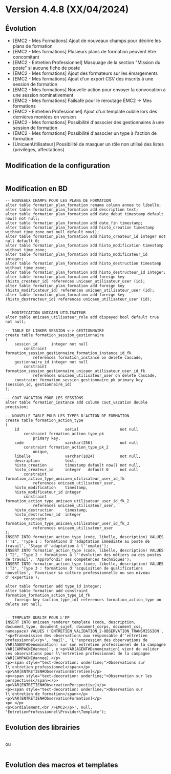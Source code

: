 Version 4.4.8 (XX/04/2024)
====

Évolution
---
- [EMC2 - Mes Formations] Ajout de nouveaux champs pour décrire les plans de formation
- [EMC2 - Mes formations] Plusieurs plans de formation peuvent être concomitant
- [EMC2 - Entretien Professionnel] Masquage de la section "Mission du poste" si aucune fiche de poste
- [EMC2 - Mes formations] Ajout des formateurs sur les émargements
- [EMC2 - Mes formations] Ajout d'un export CSV des inscrits à une session de formation
- [EMC2 - Mes formations] Nouvelle action pour envoyer la convocation à une session nominativement
- [EMC2 - Mes formations] Failsafe pour le reroutage EMC2 -> Mes formations 
- [EMC2 - Entretien Professionnel] Ajout d'un template oublié lors des dernières montées en version
- [EMC2 - Mes formations] Possibilité d'associer des gestionnaires à une session de formation 
- [EMC2 - Mes formations] Possibilité d'associer un type à l'action de formation 
- [UnicaenUtilisateur] Possibilité de masquer un rôle non utilisé des listes (privilèges, affectations)

Modification de la configuration
---

```bash
```

Modification en BD
---

```postgresql
-- NOUVEAUX CHAMPS POUR LES PLANS DE FORMATION
alter table formation_plan_formation rename column annee to libelle;
alter table formation_plan_formation add description text;
alter table formation_plan_formation add date_debut timestamp default now() not null;
alter table formation_plan_formation add date_fin timestamp;
alter table formation_plan_formation add histo_creation timestamp without time zone not null default now();
alter table formation_plan_formation add histo_createur_id integer not null default 0;
alter table formation_plan_formation add histo_modification timestamp without time zone;
alter table formation_plan_formation add histo_modificateur_id integer;
alter table formation_plan_formation add histo_destruction timestamp without time zone;
alter table formation_plan_formation add histo_destructeur_id integer;
alter table formation_plan_formation add foreign key (histo_createur_id) references unicaen_utilisateur_user (id);
alter table formation_plan_formation add foreign key (histo_modificateur_id) references unicaen_utilisateur_user (id);
alter table formation_plan_formation add foreign key (histo_destructeur_id) references unicaen_utilisateur_user (id);


-- MODIFICATION UNICAEN UTILISATEUR
alter table unicaen_utilisateur_role add dispayed bool default true not null;

-- TABLE DE LINKER SESSION <-> GESTIONNAIRE
create table formation_session_gestionnaire
(
    session_id      integer not null
        constraint formation_session_gestionnaire_formation_instance_id_fk
            references formation_instance on delete cascade,
    gestionnaire_id integer not null
        constraint formation_session_gestionnaire_unicaen_utilisateur_user_id_fk
            references unicaen_utilisateur_user on delete cascade,
    constraint formation_session_gestionnaire_pk primary key (session_id, gestionnaire_id)
);

-- COUT VACATION POUR LES SESSIONS
alter table formation_instance add column cout_vacation double precision; 

-- NOUVELLE TABLE POUR LES TYPES D'ACTION DE FORMATION
create table formation_action_type
(
    id                    serial                  not null
        constraint formation_action_type_pk
            primary key,
    code                  varchar(256)            not null
        constraint formation_action_type_pk_2
            unique,
    libelle               varchar(1024)           not null,
    description           text,
    histo_creation        timestamp default now() not null,
    histo_createur_id     integer   default 0     not null
        constraint formation_action_type_unicaen_utilisateur_user_id_fk
            references unicaen_utilisateur_user,
    histo_modification    timestamp,
    histo_modificateur_id integer
        constraint formation_action_type_unicaen_utilisateur_user_id_fk_2
            references unicaen_utilisateur_user,
    histo_destruction     timestamp,
    histo_destructeur_id  integer
        constraint formation_action_type_unicaen_utilisateur_user_id_fk_3
            references unicaen_utilisateur_user
);
INSERT INTO formation_action_type (code, libelle, description) VALUES ('T1', 'Type 1 : formations d''adaptation immédiate au poste de travail', 'Stage d''adaptation à l''emploi');
INSERT INTO formation_action_type (code, libelle, description) VALUES ('T2', 'Type 2 : formations à l''évolution des métiers ou des postes de travail', 'Approfondir ses compétences techniques');
INSERT INTO formation_action_type (code, libelle, description) VALUES ('T3', 'Type 3 : formations d''acquisition de qualifications nouvelles', 'Favoriser sa culture professionnelle ou son niveau d''expertise');

alter table formation add type_id integer;
alter table formation add constraint formation_formation_action_type_id_fk
    foreign key (action_type_id) references formation_action_type on delete set null;


-- TEMPLATE OUBLIE POUR L'EP
INSERT INTO unicaen_renderer_template (code, description, document_type, document_sujet, document_corps, document_css, namespace) VALUES ('ENTRETIEN_VALIDATION_2-OBSERVATION_TRANSMISSION', '<p>Transmission des observations aux responsable d''entretien professionnel</p>', 'mail', 'L''expression des observations de VAR[AGENT#Denomination] sur son entretien professionnel de la campagne VAR[CAMPAGNE#annee]', e'<p>VAR[AGENT#Denomination] vient de valider ses observations pour l\'entretien professionnel de la campagne VAR[CAMPAGNE#annee].</p>
<p><span style="text-decoration: underline;">Observations sur l\'entretien professionnel</span></p>
<p>VAR[ENTRETIEN#ObservationEntretien]</p>
<p><span style="text-decoration: underline;">Observation sur les perspectives</span></p>
<p>VAR[ENTRETIEN#ObservationPerspective]</p>
<p><span style="text-decoration: underline;">Observation sur l\'entretien de formation</span></p>
<p>VAR[ENTRETIEN#ObservationFormation]</p>
<p> </p>
<p>Cordialement,<br />EMC2</p>', null, 'EntretienProfessionnel\Provider\Template');
```

Evolution des librairies
---


```bash
```

ou

```bash
```

Evolution des macros et templates
---

